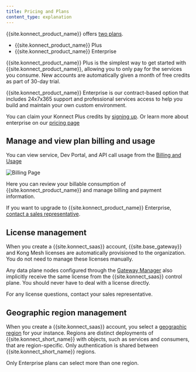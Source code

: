 ```yaml
---
title: Pricing and Plans
content_type: explanation
---
```


{{site.konnect_product_name}} offers [two plans](https://konghq.com/pricing). 

* {{site.konnect_product_name}} Plus 
* {{site.konnect_product_name}} Enterprise

{{site.konnect_product_name}} Plus is the simplest way to get started with {{site.konnect_product_name}}, allowing you to only pay for the services you consume. New accounts are automatically given a month of free credits as part of 30-day trial. 

{{site.konnect_product_name}} Enterprise is our contract-based option that includes 24x7x365 support and professional services access to help you build and maintain your own custom environment. 

You can claim your Konnect Plus credits by [signing up](https://konghq.com/products/kong-konnect/register). Or learn more about enterprise on our [pricing page](https://konghq.com/pricing)

## Manage and view plan billing and usage

You can view service, Dev Portal, and API call usage from the [Billing and Usage](https://cloud.konghq.com/settings/billing-settings)

![Billing Page](/assets/images/products/konnect/billing/billing-and-usage.png)

Here you can review your billable consumption of {{site.konnect_product_name}} and manage billing and payment information.


If you want to upgrade to {{site.konnect_product_name}} Enterprise, [contact a sales representative](https://konghq.com/contact-sales).

## License management

When you create a {{site.konnect_saas}} account, {{site.base_gateway}} and Kong Mesh licenses are
automatically provisioned to the organization. You do not need to manage these
licenses manually.

Any data plane nodes configured through the [Gateway Manager](/konnect/gateway-manager/)
also implicitly receive the same license from the {{site.konnect_saas}}
control plane. You should never have to deal with a license
directly.

For any license questions, contact your sales representative.

## Geographic region management

When you create a {{site.konnect_saas}} account, you select a [geographic region](/konnect/regions) for your instance. Regions are distinct deployments of {{site.konnect_short_name}} with objects, such as services and consumers, that are region-specific. Only authentication is shared between {{site.konnect_short_name}} regions.

Only Enterprise plans can select more than one region.
